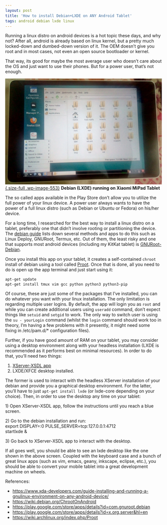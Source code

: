 ```yaml
---
layout: post
title: 'How to install Debian+LXDE on ANY Android Tablet'
tags: android debian lxde linux
---
```


Running a linux distro on android devices is a hot topic these days, and why not? After all, android is already based on linux kernel, but a pretty much locked-down and dumbed-down version of it. The OEM doesn’t give you root and in most cases, not even an open source bootloader or kernel.<!--more-->

That way, its good for maybe the most average user who doesn’t care about the OS and just want to use their phones. But for a power user, that’s not enough.

[![Debian (LXDE) running on Xiaomi MiPad](/uploads/2017/07/debian_xfce_tablet.jpg){.size-full .wp-image-553}](/uploads/2017/07/debian_xfce_tablet.jpg) **Debian (LXDE) running on Xiaomi MiPad Tablet**

The so called apps available in the Play Store don’t allow you to utilize the full power of your linux device. A power user always wants to have the power of a full linux distro (such as Debian or Ubuntu or Fedora) on his/her device.

For a long time, I researched for the best way to install a linux distro on a tablet, preferably one that didn’t involve rooting or partitioning the device. The [debian guide](https://wiki.debian.org/ChrootOnAndroid) lists down several methods and apps to do this such as Linux Deploy, GNURoot, Termux, etc. Out of them, the least risky and one that supports most android devices (including my KitKat tablet) is [GNURoot-Debian](https://play.google.com/store/apps/details?id=com.gnuroot.debian).

Once you install this app on your tablet, it creates a self-contained `chroot` install of debian using a tool called [Proot](https://wiki.archlinux.org/index.php/Proot). Once that is done, all you need to do is open up the app terminal and just start using it:

	apt-get update
	apt-get install tmux vim gcc python python3 python3-pip

Of course, these are just some of the packages that I’ve installed, you can do whatever you want with your linux installation. The only limitation is regarding multiple user logins. By default, the app will login you as `root` and while you can create additional users using `useradd` command, don’t expect things like `setuid` and `setgid` to work. The only way to switch user is using the `su - yourLogin` command (whilst the `login` command should work too in theory, I’m having a few problems with it presently, it might need some fixing in /etc/pam.d/\* configuration files).

Further, if you have good amount of RAM on your tablet, you may consider using a desktop environment along with your headless installation (LXDE is recommended as it performs best on minimal resources). In order to do that, you’ll need two things:

1.  [XServer-XSDL app](https://play.google.com/store/apps/details?id=x.org.server&hl=en)
2.  LXDE/XFCE desktop installed.

The former is used to interact with the headless XServer installation of your debian and provide you a graphical desktop environment. For the latter, you’ll have to just `apt-get install lxde` (or lxde-core depending on your choice). Then, in order to use the desktop any time on your tablet:

1\) Open XServer-XSDL app, follow the instructions until you reach a blue screen.

2\) Go to the debian installation and run:\
export DISPLAY=:0 PULSE\_SERVER=tcp:127.0.0.1:4712\
startlxde &

3\) Go back to XServer-XSDL app to interact with the desktop.

If all goes well, you should be able to see an lxde desktop like the one shown in the above screen. Coupled with the keyboard case and a bunch of great linux apps (such as vim, emacs, geany, inkscape, eclipse, etc.), you should be able to convert your mobile tablet into a great development machine on wheels.

References:

-   <https://www.xda-developers.com/guide-installing-and-running-a-gnulinux-environment-on-any-android-device/>
-   <https://wiki.debian.org/ChrootOnAndroid>
-   <https://play.google.com/store/apps/details?id=com.gnuroot.debian>
-   <https://play.google.com/store/apps/details?id=x.org.server&hl=en>
-   <https://wiki.archlinux.org/index.php/Proot>
